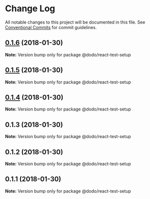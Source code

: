 # Change Log

All notable changes to this project will be documented in this file.
See [Conventional Commits](https://conventionalcommits.org) for commit guidelines.

<a name="0.1.6"></a>
## [0.1.6](https://bitbucket.isobaraustralia.com/scm/~adrian.bonnici/dodo-packages-monorepo/compare/@dodo/react-test-setup@0.1.5...@dodo/react-test-setup@0.1.6) (2018-01-30)




**Note:** Version bump only for package @dodo/react-test-setup

<a name="0.1.5"></a>
## [0.1.5](https://bitbucket.isobaraustralia.com/scm/~adrian.bonnici/dodo-packages-monorepo/compare/@dodo/react-test-setup@0.1.4...@dodo/react-test-setup@0.1.5) (2018-01-30)




**Note:** Version bump only for package @dodo/react-test-setup

<a name="0.1.4"></a>
## [0.1.4](https://bitbucket.isobaraustralia.com/scm/~adrian.bonnici/dodo-packages-monorepo/compare/@dodo/react-test-setup@0.1.3...@dodo/react-test-setup@0.1.4) (2018-01-30)




**Note:** Version bump only for package @dodo/react-test-setup

<a name="0.1.3"></a>
## 0.1.3 (2018-01-30)




**Note:** Version bump only for package @dodo/react-test-setup

<a name="0.1.2"></a>
## 0.1.2 (2018-01-30)




**Note:** Version bump only for package @dodo/react-test-setup

<a name="0.1.1"></a>
## 0.1.1 (2018-01-30)




**Note:** Version bump only for package @dodo/react-test-setup
